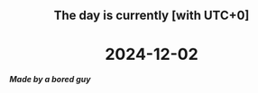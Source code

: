 <h2 align=center>The day is currently [with UTC+0]</h2>
<h1 align=center><!--TIME BEGIN-->2024-12-02<!--TIME END--></h1>
<h5>Made by a bored guy</h5>
